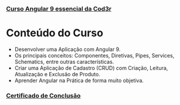 ### [Curso Angular 9 essencial da Cod3r](https://www.cod3r.com.br/collections?category=cursos-gratuitos)

# Conteúdo do Curso
* Desenvolver uma Aplicação com Angular 9.
* Os principais conceitos: Componentes, Diretivas, Pipes, Services, Schematics, entre outras características.
* Criar uma Aplicação de Cadastro (CRUD) com Criação, Leitura, Atualização e Exclusão de Produto.
* Aprender Angular na Prática de forma muito objetiva.

### [Certificado de Conclusão](https://www.cod3r.com.br/certificates/4obx0cdi5o)
